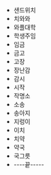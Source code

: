 - 샌드위치
- 치와와
- 와플대학
- 학생주임
- 임금
- 금고
- 고장
- 장난감
- 감시
- 시작
- 작명소
- 소송
- 송아지
- 지렁이
- 이치
- 치약
- 약국
- 국그릇
- ----끝-----